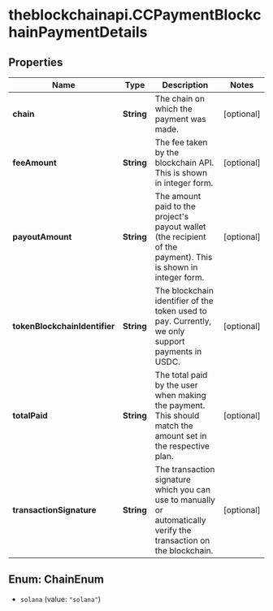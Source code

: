 # theblockchainapi.CCPaymentBlockchainPaymentDetails

## Properties

Name | Type | Description | Notes
------------ | ------------- | ------------- | -------------
**chain** | **String** | The chain on which the payment was made.  | [optional] 
**feeAmount** | **String** | The fee taken by the blockchain API. This is shown in integer form.  | [optional] 
**payoutAmount** | **String** | The amount paid to the project&#39;s payout wallet (the recipient of the payment). This is shown in integer form.  | [optional] 
**tokenBlockchainIdentifier** | **String** | The blockchain identifier of the token used to pay. Currently, we only support payments in USDC.  | [optional] 
**totalPaid** | **String** | The total paid by the user when making the payment. This should match the amount set in the respective plan.  | [optional] 
**transactionSignature** | **String** | The transaction signature which you can use to manually or automatically verify the transaction on the blockchain.  | [optional] 



## Enum: ChainEnum


* `solana` (value: `"solana"`)




